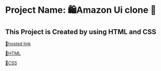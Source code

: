 # Project Name: 🛍️Amazon Ui clone 🛒
## This Project is Created by using HTML and CSS

[📌hosted link](https://nileshtiwari04.github.io/FS-21-Assignments/CSS%20ASSIGNMENTS/amazonui/index.html)

[📌HTML](./index.html)

[📌CSS](./style.css)

```This is The Amazon Ui clone Project whis is created by using html and css 
```